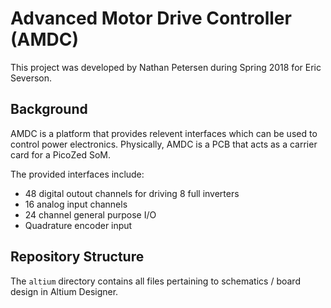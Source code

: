 # Advanced Motor Drive Controller (AMDC)

This project was developed by Nathan Petersen during Spring 2018 for Eric Severson.

## Background

AMDC is a platform that provides relevent interfaces which can be used to control power electronics. Physically, AMDC is a PCB that acts as a carrier card for a PicoZed SoM.

The provided interfaces include:
- 48 digital outout channels for driving 8 full inverters
- 16 analog input channels
- 24 channel general purpose I/O
- Quadrature encoder input

## Repository Structure

The `altium` directory contains all files pertaining to schematics / board design in Altium Designer.
